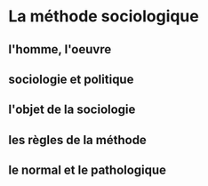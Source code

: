 # La méthode sociologique

## l'homme, l'oeuvre

## sociologie et politique

## l'objet de la sociologie

## les règles de la méthode

## le normal et le pathologique
